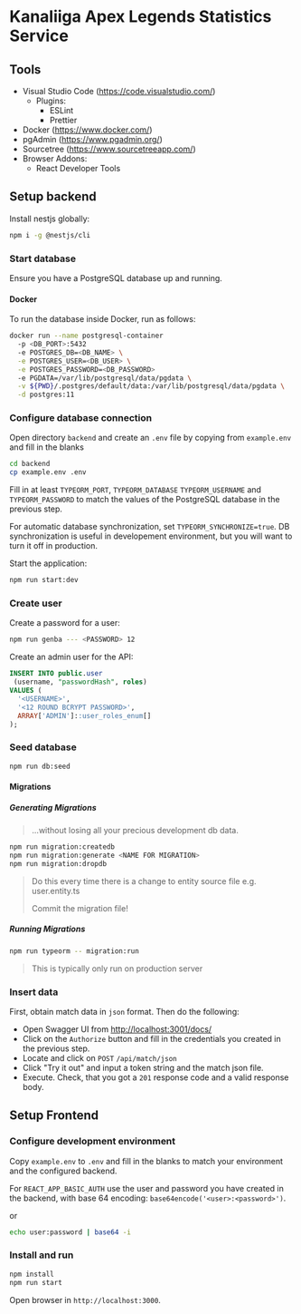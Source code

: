 # Kanaliiga Apex Legends Statistics Service

## Tools

- Visual Studio Code (<https://code.visualstudio.com/>)
  - Plugins:
    - ESLint
    - Prettier
- Docker (<https://www.docker.com/>)
- pgAdmin (<https://www.pgadmin.org/>)
- Sourcetree (<https://www.sourcetreeapp.com/>)
- Browser Addons:
  - React Developer Tools

## Setup backend

Install nestjs globally:

```bash
npm i -g @nestjs/cli
```

### Start database

Ensure you have a PostgreSQL database up and running.

#### Docker

To run the database inside Docker, run as follows:

```bash
docker run --name postgresql-container
  -p <DB_PORT>:5432
  -e POSTGRES_DB=<DB_NAME> \
  -e POSTGRES_USER=<DB_USER> \
  -e POSTGRES_PASSWORD=<DB_PASSWORD>
  -e PGDATA=/var/lib/postgresql/data/pgdata \
  -v ${PWD}/.postgres/default/data:/var/lib/postgresql/data/pgdata \
  -d postgres:11
```

### Configure database connection

Open directory `backend` and create an `.env` file by copying from
`example.env` and fill in the blanks

```bash
cd backend
cp example.env .env
```

Fill in at least `TYPEORM_PORT`, `TYPEORM_DATABASE` `TYPEORM_USERNAME` and `TYPEORM_PASSWORD`
to match the values of the PostgreSQL database in the previous step.

For automatic database synchronization, set `TYPEORM_SYNCHRONIZE=true`. DB synchronization is useful in developement environment, but you will want to turn it off in production.

Start the application:

```bash
npm run start:dev
```

### Create user

Create a password for a user:

```bash
npm run genba --- <PASSWORD> 12
```

Create an admin user for the API:

```sql
INSERT INTO public.user
 (username, "passwordHash", roles)
VALUES (
  '<USERNAME>',
  '<12 ROUND BCRYPT PASSWORD>',
  ARRAY['ADMIN']::user_roles_enum[]
);
```

### Seed database

```bash
npm run db:seed
```

#### Migrations

##### Generating Migrations

> ...without losing all your precious development db data.

```bash
npm run migration:createdb
npm run migration:generate <NAME FOR MIGRATION>
npm run migration:dropdb
```

> Do this every time there is a change to entity source file
> e.g. user.entity.ts
>
> Commit the migration file!

##### Running Migrations

```bash
npm run typeorm -- migration:run
```

> This is typically only run on production server

### Insert data

First, obtain match data in `json` format. Then do the following:

- Open Swagger UI from <http://localhost:3001/docs/>
- Click on the `Authorize` button and fill in the credentials you
  created in the previous step.
- Locate and click on `POST` `/api/match/json`
- Click "Try it out" and input a token string and the match json file.
- Execute. Check, that you got a `201` response code and a valid response body.

## Setup Frontend

### Configure development environment

Copy `example.env` to `.env` and fill in the blanks to match
your environment and the configured backend.

For `REACT_APP_BASIC_AUTH` use the user and password you have
created in the backend, with base 64 encoding: `base64encode('<user>:<password>')`.

or

```bash
echo user:password | base64 -i
```

### Install and run

```bash
npm install
npm run start
```

Open browser in `http://localhost:3000`.
